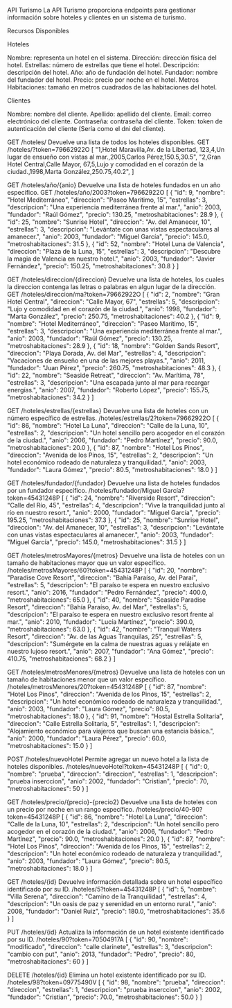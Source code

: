 API Turismo
La API Turismo proporciona endpoints para gestionar información sobre hoteles y clientes en un sistema de turismo.

Recursos Disponibles

Hoteles

Nombre: representa un hotel en el sistema.
Dirección: dirección física del hotel.
Estrellas: número de estrellas que tiene el hotel.
Descripción: descripción del hotel.
Año: año de fundación del hotel.
Fundador: nombre del fundador del hotel.
Precio: precio por noche en el hotel.
Metros Habitaciones: tamaño en metros cuadrados de las habitaciones del hotel.

Clientes

Nombre: nombre del cliente.
Apellido: apellido del cliente.
Email: correo electrónico del cliente.
Contraseña: contraseña del cliente.
Token: token de autenticación del cliente (Sería como el dni del cliente).

GET /hoteles/
Devuelve una lista de todos los hoteles disponibles.
GET /hoteles/?token=79662922O
[
"1,Hotel Maravilla,Av. de la Libertad, 123,4,Un lugar de ensueño con vistas al mar.,2005,Carlos Pérez,150.5,30.5",
"2,Gran Hotel Central,Calle Mayor, 67,5,Lujo y comodidad en el corazón de la ciudad.,1998,Marta González,250.75,40.2",
]

GET /hoteles/año/{anio}
Devuelve una lista de hoteles fundados en un año específico.
GET /hoteles/año/2003?token=79662922O
[
{
"id": 9,
"nombre": "Hotel Mediterráneo",
"direccion": "Paseo Marítimo, 15",
"estrellas": 3,
"descripcion": "Una experiencia mediterránea frente al mar.",
"anio": 2003,
"fundador": "Raúl Gómez",
"precio": 130.25,
"metroshabitaciones": 28.9
},
{
"id": 25,
"nombre": "Sunrise Hotel",
"direccion": "Av. del Amanecer, 10",
"estrellas": 3,
"descripcion": "Levántate con unas vistas espectaculares al amanecer.",
"anio": 2003,
"fundador": "Miguel García",
"precio": 145.0,
"metroshabitaciones": 31.5
},
{
"id": 52,
"nombre": "Hotel Luna de Valencia",
"direccion": "Plaza de la Luna, 15",
"estrellas": 3,
"descripcion": "Descubre la magia de Valencia en nuestro hotel.",
"anio": 2003,
"fundador": "Javier Fernández",
"precio": 150.25,
"metroshabitaciones": 30.8
}
]

GET /hoteles/direccion/{direccion}
Devuelve una lista de hoteles, los cuales la direccion contenga las letras o palabras en algun lugar de la dirección.
GET /hoteles/direccion/ma?token=79662922O
[
{
"id": 2,
"nombre": "Gran Hotel Central",
"direccion": "Calle Mayor, 67",
"estrellas": 5,
"descripcion": "Lujo y comodidad en el corazón de la ciudad.",
"anio": 1998,
"fundador": "Marta González",
"precio": 250.75,
"metroshabitaciones": 40.2
},
{
"id": 9,
"nombre": "Hotel Mediterráneo",
"direccion": "Paseo Marítimo, 15",
"estrellas": 3,
"descripcion": "Una experiencia mediterránea frente al mar.",
"anio": 2003,
"fundador": "Raúl Gómez",
"precio": 130.25,
"metroshabitaciones": 28.9
},
{
"id": 18,
"nombre": "Golden Sands Resort",
"direccion": "Playa Dorada, Av. del Mar",
"estrellas": 4,
"descripcion": "Vacaciones de ensueño en una de las mejores playas.",
"anio": 2011,
"fundador": "Juan Pérez",
"precio": 260.75,
"metroshabitaciones": 48.3
},
{
"id": 22,
"nombre": "Seaside Retreat",
"direccion": "Av. Marítima, 78",
"estrellas": 3,
"descripcion": "Una escapada junto al mar para recargar energías.",
"anio": 2007,
"fundador": "Roberto López",
"precio": 155.75,
"metroshabitaciones": 34.2
}
]

GET /hoteles/estrellas/{estrellas}
Devuelve una lista de hoteles con un número específico de estrellas.
/hoteles/estrellas/2?token=79662922O
[
{
"id": 86,
"nombre": "Hotel La Luna",
"direccion": "Calle de la Luna, 10",
"estrellas": 2,
"descripcion": "Un hotel sencillo pero acogedor en el corazón de la ciudad.",
"anio": 2006,
"fundador": "Pedro Martínez",
"precio": 90.0,
"metroshabitaciones": 20.0
},
{
"id": 87,
"nombre": "Hotel Los Pinos",
"direccion": "Avenida de los Pinos, 15",
"estrellas": 2,
"descripcion": "Un hotel económico rodeado de naturaleza y tranquilidad.",
"anio": 2003,
"fundador": "Laura Gómez",
"precio": 80.5,
"metroshabitaciones": 18.0
}
]

GET /hoteles/fundador/{fundador}
Devuelve una lista de hoteles fundados por un fundador específico.
/hoteles/fundador/Miguel García?token=45431248P
[
{
"id": 24,
"nombre": "Riverside Resort",
"direccion": "Calle del Río, 45",
"estrellas": 4,
"descripcion": "Vive la tranquilidad junto al río en nuestro resort.",
"anio": 2000,
"fundador": "Miguel García",
"precio": 195.25,
"metroshabitaciones": 37.3
},
{
"id": 25,
"nombre": "Sunrise Hotel",
"direccion": "Av. del Amanecer, 10",
"estrellas": 3,
"descripcion": "Levántate con unas vistas espectaculares al amanecer.",
"anio": 2003,
"fundador": "Miguel García",
"precio": 145.0,
"metroshabitaciones": 31.5
}
]

GET /hoteles/metrosMayores/{metros}
Devuelve una lista de hoteles con un tamaño de habitaciones mayor que un valor específico.
/hoteles/metrosMayores/60?token=45431248P
[
{
"id": 20,
"nombre": "Paradise Cove Resort",
"direccion": "Bahía Paraíso, Av. del Paraí",
"estrellas": 5,
"descripcion": "El paraíso te espera en nuestro exclusivo resort.",
"anio": 2016,
"fundador": "Pedro Fernández",
"precio": 400.0,
"metroshabitaciones": 65.0
},
{
"id": 40,
"nombre": "Seaside Paradise Resort",
"direccion": "Bahía Paraíso, Av. del Mar",
"estrellas": 5,
"descripcion": "El paraíso te espera en nuestro exclusivo resort frente al mar.",
"anio": 2010,
"fundador": "Lucía Martínez",
"precio": 390.0,
"metroshabitaciones": 63.0
},
{
"id": 42,
"nombre": "Tranquil Waters Resort",
"direccion": "Av. de las Aguas Tranquilas, 25",
"estrellas": 5,
"descripcion": "Sumérgete en la calma de nuestras aguas y relájate en nuestro lujoso resort.",
"anio": 2007,
"fundador": "Ana Gómez",
"precio": 410.75,
"metroshabitaciones": 68.2
}
]

GET /hoteles/metrosMenores/{metros}
Devuelve una lista de hoteles con un tamaño de habitaciones menor que un valor específico.
/hoteles/metrosMenores/20?token=45431248P
[
{
"id": 87,
"nombre": "Hotel Los Pinos",
"direccion": "Avenida de los Pinos, 15",
"estrellas": 2,
"descripcion": "Un hotel económico rodeado de naturaleza y tranquilidad.",
"anio": 2003,
"fundador": "Laura Gómez",
"precio": 80.5,
"metroshabitaciones": 18.0
},
{
"id": 91,
"nombre": "Hostal Estrella Solitaria",
"direccion": "Calle Estrella Solitaria, 5",
"estrellas": 1,
"descripcion": "Alojamiento económico para viajeros que buscan una estancia básica.",
"anio": 2000,
"fundador": "Laura Pérez",
"precio": 60.0,
"metroshabitaciones": 15.0
}
]

POST /hoteles/nuevoHotel
Permite agregar un nuevo hotel a la lista de hoteles disponibles.
/hoteles/nuevoHotel?token=45431248P
[
{
"id": 0,
"nombre": "prueba",
"direccion": "direccion",
"estrellas": 1,
"descripcion": "prueba inserccion",
"anio": 2002,
"fundador": "Cristian",
"precio": 70,
"metroshabitaciones": 50
}
]

GET /hoteles/precio/{precio}-{precio2}
Devuelve una lista de hoteles con un precio por noche en un rango específico.
/hoteles/precio/40-90?token=45431248P
[
{
"id": 86,
"nombre": "Hotel La Luna",
"direccion": "Calle de la Luna, 10",
"estrellas": 2,
"descripcion": "Un hotel sencillo pero acogedor en el corazón de la ciudad.",
"anio": 2006,
"fundador": "Pedro Martínez",
"precio": 90.0,
"metroshabitaciones": 20.0
},
{
"id": 87,
"nombre": "Hotel Los Pinos",
"direccion": "Avenida de los Pinos, 15",
"estrellas": 2,
"descripcion": "Un hotel económico rodeado de naturaleza y tranquilidad.",
"anio": 2003,
"fundador": "Laura Gómez",
"precio": 80.5,
"metroshabitaciones": 18.0
}
]

GET /hoteles/{id}
Devuelve información detallada sobre un hotel específico identificado por su ID.
/hoteles/5?token=45431248P
[
{
"id": 5,
"nombre": "Villa Serena",
"direccion": "Camino de la Tranquilidad",
"estrellas": 4,
"descripcion": "Un oasis de paz y serenidad en un entorno rural.",
"anio": 2008,
"fundador": "Daniel Ruiz",
"precio": 180.0,
"metroshabitaciones": 35.6
}
]

PUT /hoteles/{id}
Actualiza la información de un hotel existente identificado por su ID.
/hoteles/90?token=70504917A
[
{
"id": 90,
"nombre": "modificado",
"direccion": "calle clarinete",
"estrellas": 3,
"descripcion": "cambio con put",
"anio": 2013,
"fundador": "Pedro",
"precio": 80,
"metroshabitaciones": 60
}
]

DELETE /hoteles/{id}
Elimina un hotel existente identificado por su ID.
/hoteles/98?token=09775490V
[
{
"id": 98,
"nombre": "prueba",
"direccion": "direccion",
"estrellas": 1,
"descripcion": "prueba inserccion",
"anio": 2002,
"fundador": "Cristian",
"precio": 70.0,
"metroshabitaciones": 50.0
}
]